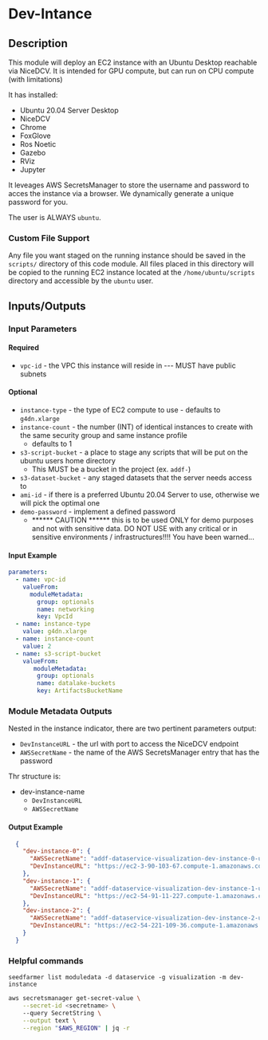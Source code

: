 # Dev-Intance

## Description
This module will deploy an EC2 instance with an Ubuntu Desktop reachable via NiceDCV.  It is intended for GPU compute, but can run on CPU compute (with limitations)

It has installed:
 - Ubuntu 20.04 Server Desktop
 - NiceDCV
 - Chrome
 - FoxGlove
 - Ros Noetic
 - Gazebo
 - RViz
 - Jupyter

It leveages AWS SecretsManager to store the username and password to acces the instance via a browser.  We dynamically generate a unique password for you.  


The user is ALWAYS `ubuntu`.

### Custom File Support
Any file you want staged on the running instance should be saved in the `scripts/` directory of this code module.  All files placed in this directory will be copied to the running EC2 instance located at the `/home/ubuntu/scripts` directory and accessible by the `ubuntu` user.

## Inputs/Outputs


### Input Parameters


#### Required
- `vpc-id` - the VPC this instance will reside in --- MUST have public subnets


#### Optional
- `instance-type` - the type of EC2 compute to use - defaults to `g4dn.xlarge`
- `instance-count` - the number (INT) of identical instances to create with the same security group and same instance profile
  - defaults to 1
- `s3-script-bucket` - a place to stage any scripts that will be put on the ubuntu users home directory
  - This MUST be a bucket in the project (ex. `addf-`)
- `s3-dataset-bucket` - any staged datasets that the server needs access to
- `ami-id` - if there is a preferred Ubuntu 20.04 Server to use, otherwise we will pick the optimal one
- `demo-password` - implement a defined password
  - ******  CAUTION  ****** this is to be used ONLY for demo purposes and not with sensitive data.  DO NOT USE with any critical or in sensitive environments / infrastructures!!!!  You have been warned...

#### Input Example
```yaml
parameters:
  - name: vpc-id
    valueFrom:
      moduleMetadata:
        group: optionals
        name: networking
        key: VpcId
  - name: instance-type
    value: g4dn.xlarge
  - name: instance-count
    value: 2
  - name: s3-script-bucket
    valueFrom:
       moduleMetadata:
        group: optionals
        name: datalake-buckets
        key: ArtifactsBucketName
```

### Module Metadata Outputs
Nested in the instance indicator, there are two pertinent parameters output:
- `DevInstanceURL` - the url with port to access the  NiceDCV endpoint
- `AWSSecretName` - the name of the AWS SecretsManager entry that has the password 

Thr structure is:
- dev-instance-name
  - `DevInstanceURL`
  - `AWSSecretName`


#### Output Example
```json
  {
    "dev-instance-0": {
      "AWSSecretName": "addf-dataservice-visualization-dev-instance-0-ubuntu-password",
      "DevInstanceURL": "https://ec2-3-90-103-67.compute-1.amazonaws.com:8443"
    },
    "dev-instance-1": {
      "AWSSecretName": "addf-dataservice-visualization-dev-instance-1-ubuntu-password",
      "DevInstanceURL": "https://ec2-54-91-11-227.compute-1.amazonaws.com:8443"
    },
    "dev-instance-2": {
      "AWSSecretName": "addf-dataservice-visualization-dev-instance-2-ubuntu-password",
      "DevInstanceURL": "https://ec2-54-221-109-36.compute-1.amazonaws.com:8443"
    }
  }
```

### Helpful commands

`seedfarmer list moduledata -d dataservice -g visualization -m dev-instance`

```bash
aws secretsmanager get-secret-value \
    --secret-id <secretname> \ 
    --query SecretString \
    --output text \
    --region "$AWS_REGION" | jq -r 
```
